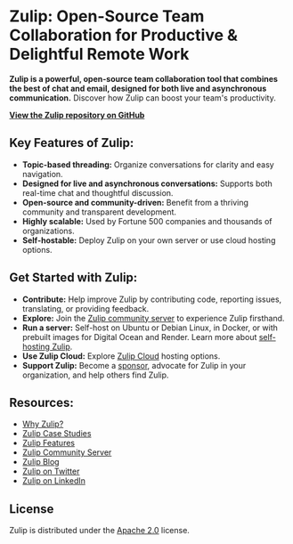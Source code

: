 # Zulip: Open-Source Team Collaboration for Productive & Delightful Remote Work

**Zulip is a powerful, open-source team collaboration tool that combines the best of chat and email, designed for both live and asynchronous communication.** Discover how Zulip can boost your team's productivity.

**[View the Zulip repository on GitHub](https://github.com/zulip/zulip)**

## Key Features of Zulip:

*   **Topic-based threading:** Organize conversations for clarity and easy navigation.
*   **Designed for live and asynchronous conversations:** Supports both real-time chat and thoughtful discussion.
*   **Open-source and community-driven:** Benefit from a thriving community and transparent development.
*   **Highly scalable:** Used by Fortune 500 companies and thousands of organizations.
*   **Self-hostable:** Deploy Zulip on your own server or use cloud hosting options.

## Get Started with Zulip:

*   **Contribute:** Help improve Zulip by contributing code, reporting issues, translating, or providing feedback.
*   **Explore:** Join the [Zulip community server](https://zulip.com/development-community/) to experience Zulip firsthand.
*   **Run a server:** Self-host on Ubuntu or Debian Linux, in Docker, or with prebuilt images for Digital Ocean and Render. Learn more about [self-hosting Zulip](https://zulip.com/self-hosting/).
*   **Use Zulip Cloud:** Explore [Zulip Cloud](https://zulip.com/plans/) hosting options.
*   **Support Zulip:** Become a [sponsor](https://github.com/sponsors/zulip), advocate for Zulip in your organization, and help others find Zulip.

## Resources:

*   [Why Zulip?](https://zulip.com/why-zulip/)
*   [Zulip Case Studies](https://zulip.com/case-studies/)
*   [Zulip Features](https://zulip.com/features/)
*   [Zulip Community Server](https://zulip.com/development-community/)
*   [Zulip Blog](https://blog.zulip.org/)
*   [Zulip on Twitter](https://twitter.com/zulip)
*   [Zulip on LinkedIn](https://www.linkedin.com/company/zulip-project/)

## License

Zulip is distributed under the [Apache 2.0](https://github.com/zulip/zulip/blob/main/LICENSE) license.
